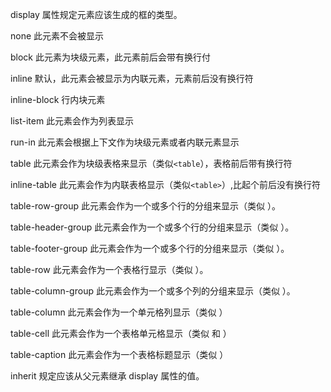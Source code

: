 display 属性规定元素应该生成的框的类型。


none 此元素不会被显示

block 此元素为块级元素，此元素前后会带有换行付

inline 默认，此元素会被显示为内联元素，元素前后没有换行符

inline-block 行内块元素

list-item 此元素会作为列表显示

run-in 此元素会根据上下文作为块级元素或者内联元素显示

table 此元素会作为块级表格来显示（类似`<table`），表格前后带有换行符

inline-table 此元素会作为内联表格显示（类似`<table>`）,比起个前后没有换行符

table-row-group	此元素会作为一个或多个行的分组来显示（类似 <tbody>）。

table-header-group	此元素会作为一个或多个行的分组来显示（类似 <thead>）。

table-footer-group	此元素会作为一个或多个行的分组来显示（类似 <tfoot>）。

table-row	此元素会作为一个表格行显示（类似 <tr>）。

table-column-group	此元素会作为一个或多个列的分组来显示（类似 <colgroup>）。

table-column	此元素会作为一个单元格列显示（类似 <col>）

table-cell	此元素会作为一个表格单元格显示（类似 <td> 和 <th>）

table-caption	此元素会作为一个表格标题显示（类似 <caption>）

inherit	规定应该从父元素继承 display 属性的值。




























